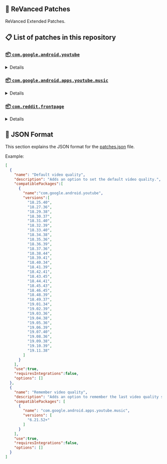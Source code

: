 ## 🧩 ReVanced Patches

ReVanced Extended Patches.

## 📋 List of patches in this repository

### [📦 `com.google.android.youtube`](https://play.google.com/store/apps/details?id=com.google.android.youtube)
<details>

| 💊 Patch | 📜 Description | 🏹 Target Version |
|:--------:|:--------------:|:-----------------:|
| `Add splash animation` | Adds old style splash animation. | 18.25.40 ~ 19.11.38 |
| `Alternative thumbnails` | Adds options to replace video thumbnails using the DeArrow API or image captures from the video. | 18.25.40 ~ 19.11.38 |
| `Ambient mode switch` | Adds an option to bypass the restrictions of ambient mode or disable it completely. | 18.25.40 ~ 19.11.38 |
| `Append time stamps information` | Adds an option to add the current video quality or playback speed in brackets next to the current time. | 18.25.40 ~ 19.11.38 |
| `Change player flyout panel toggles` | Adds an option to use text toggles instead of switch toggles within the additional settings menu. | 18.25.40 ~ 19.05.36 |
| `Change start page` | Adds an option to set which page the app opens in instead of the homepage. | 18.25.40 ~ 19.11.38 |
| `Custom branding heading` | Applies a custom heading in the top left corner within the app. | 18.25.40 ~ 19.11.38 |
| `Custom branding icon YouTube` | Change the YouTube launcher icon to the icon specified in options.json. | 18.25.40 ~ 19.11.38 |
| `Custom branding name YouTube` | Rename the YouTube app to the name specified in options.json. | 18.25.40 ~ 19.11.38 |
| `Custom double tap length` | Add 'double-tap to seek' value. | 18.25.40 ~ 19.11.38 |
| `Custom package name` | Changes the package name for the non-root build of YouTube and YouTube Music to the name specified in options.json. | all |
| `Custom playback speed` | Adds options to customize available playback speeds. | 18.25.40 ~ 19.11.38 |
| `Custom player overlay opacity` | Adds an option to change the opacity of the video player background when player controls are visible. | 18.25.40 ~ 19.11.38 |
| `Custom seekbar color` | Adds an option to customize seekbar colors in video players and video thumbnails. | 18.25.40 ~ 19.11.38 |
| `Default playback speed` | Adds an option to set the default playback speed. | 18.25.40 ~ 19.11.38 |
| `Default video quality` | Adds an option to set the default video quality. | 18.25.40 ~ 19.11.38 |
| `Disable HDR video` | Adds options to disable HDR video. | 18.25.40 ~ 19.11.38 |
| `Disable QUIC protocol` | Adds an option to disable CronetEngine's QUIC protocol. | 18.25.40 ~ 19.11.38 |
| `Disable auto captions` | Adds an option to disable captions from being automatically enabled. | 18.25.40 ~ 19.11.38 |
| `Disable haptic feedback` | Adds an option to disable haptic feedback when swiping the video player. | 18.25.40 ~ 19.11.38 |
| `Disable landscape mode` | Adds an option to disable landscape mode when entering fullscreen. | 18.25.40 ~ 19.11.38 |
| `Disable pip notification` | Disable pip notification when you first launch pip mode. | 18.25.40 ~ 19.11.38 |
| `Disable rolling number animations` | Adds an option to disable rolling number animations of video view count, user likes, and upload time. | 18.43.45 ~ 19.11.38 |
| `Disable shorts on startup` | Adds an option to disable the Shorts player from resuming on app startup when Shorts were last being watched. | 18.25.40 ~ 19.11.38 |
| `Disable speed overlay` | Adds an option to disable 'Play at 2x speed' when pressing and holding in the video player. | 18.36.39 ~ 19.11.38 |
| `Disable update screen` | Adds an option to disable the "Update your app" screen that appears when using an outdated client. | 18.25.40 ~ 19.11.38 |
| `Enable bottom player gestures` | Adds an option to enter fullscreen when swiping down below the video player. | 18.25.40 ~ 19.11.38 |
| `Enable compact controls overlay` | Adds an option to make the fullscreen controls compact. | 18.25.40 ~ 19.11.38 |
| `Enable debug logging` | Adds an option to enable debug logging. | 18.25.40 ~ 19.11.38 |
| `Enable external browser` | Adds an option to always open links in your browser instead of in the in-app-browser. | 18.25.40 ~ 19.11.38 |
| `Enable gradient loading screen` | Adds an option to enable gradient loading screen. | 18.25.40 ~ 19.11.38 |
| `Enable language switch` | Adds an option to enable or disable language switching toggle. | 18.25.40 ~ 19.11.38 |
| `Enable minimized playback` | Enables minimized and background playback. | 18.25.40 ~ 19.11.38 |
| `Enable new splash animation` | Adds an option to enable a new type of splash animation. | 18.25.40 ~ 19.11.38 |
| `Enable new thumbnail preview` | Adds an option to enables the new seekbar thumbnails preview. | 18.25.40 ~ 19.11.38 |
| `Enable old quality layout` | Adds an option to restore the old video quality menu with specific video resolution options. | 18.25.40 ~ 19.11.38 |
| `Enable open links directly` | Adds an option to skip over redirection URLs in external links. | 18.25.40 ~ 19.11.38 |
| `Enable seekbar tapping` | Adds an option to enable tap-to-seek on the seekbar of the video player. | 18.25.40 ~ 19.11.38 |
| `Enable song search` | Adds an option to enable song search in the voice search screen. | 18.30.37 ~ 19.11.38 |
| `Enable tablet mini player` | Adds an option to enable the tablet mini player layout. | 18.25.40 ~ 19.11.38 |
| `Enable tablet navigation bar` | Adds an option to enable the tablet navigation bar. | 18.25.40 ~ 19.11.38 |
| `Enable wide search bar` | Adds an option to replace the search icon with a wide search bar. This will hide the YouTube logo when active. | 18.25.40 ~ 19.11.38 |
| `Force fullscreen` | Adds an option to forcefully open videos in fullscreen. | 18.25.40 ~ 19.11.38 |
| `Force hide player buttons background` | Force to hide the dark background surrounding the video player controls. Exclude "Hide player buttons background". | 18.25.40 ~ 19.11.38 |
| `Force opus codec` | Adds an option to force the opus audio codec instead of the mp4a audio codec. | 18.25.40 ~ 19.11.38 |
| `Force video codec` | Adds an option to force the video codec. | 18.25.40 ~ 19.11.38 |
| `Header switch` | Add switch to change header. | 18.25.40 ~ 19.11.38 |
| `Hide account menu` | Adds the ability to hide account menu elements using a custom filter in the account menu and You tab. | 18.25.40 ~ 19.11.38 |
| `Hide animated button background` | Force to hide the background of the pause and play animated buttons in the Shorts player. | 18.25.40 ~ 19.11.38 |
| `Hide auto player popup panels` | Adds an option to hide panels (such as live chat) from opening automatically. | 18.25.40 ~ 19.11.38 |
| `Hide autoplay button` | Adds an option to hide the autoplay button in the video player. | 18.25.40 ~ 19.11.38 |
| `Hide autoplay preview` | Adds an option to hide the autoplay preview container when in fullscreen. | 18.25.40 ~ 19.11.38 |
| `Hide button container` | Adds options to hide action buttons below the video player. | 18.25.40 ~ 19.11.38 |
| `Hide captions button` | Adds an option to hide the captions button in the video player. | 18.25.40 ~ 19.11.38 |
| `Hide cast button` | Adds an option to hide the cast button. | 18.25.40 ~ 19.11.38 |
| `Hide category bar` | Adds an option to hide the category bar in feeds. | 18.25.40 ~ 19.11.38 |
| `Hide channel avatar section` | Adds an option to hide the channel avatar section of the subscription feed. | 18.25.40 ~ 19.11.38 |
| `Hide channel profile components` | Adds an option to hide channel profile components. | 18.25.40 ~ 19.11.38 |
| `Hide channel watermark` | Adds an option to hide creator's watermarks in the video player. | 18.25.40 ~ 19.11.38 |
| `Hide collapse button` | Adds an option to hide the collapse button in the video player. | 18.25.40 ~ 19.11.38 |
| `Hide comment component` | Adds options to hide components related to comments. | 18.25.40 ~ 19.11.38 |
| `Hide crowdfunding box` | Adds an option to hide the crowdfunding box between the player and video description. | 18.25.40 ~ 19.11.38 |
| `Hide description components` | Adds an option to hide description components. | 18.25.40 ~ 19.11.38 |
| `Hide double tap overlay filter` | Hides the double tap dark filter layer. | 18.25.40 ~ 19.11.38 |
| `Hide double tap to like animations` | Force to hide the like animations when double tap the screen in the Shorts player. | 18.25.40 ~ 19.11.38 |
| `Hide end screen cards` | Adds an option to hide suggested video cards at the end of the video in the video player. | 18.25.40 ~ 19.11.38 |
| `Hide end screen overlay` | Adds an option to hide the overlay in fullscreen when swiping up and at the end of videos. | 18.25.40 ~ 19.11.38 |
| `Hide feed flyout panel` | Adds the ability to hide feed flyout panel components using a custom filter. | 18.25.40 ~ 19.11.38 |
| `Hide filmstrip overlay` | Adds an option to hide filmstrip overlay in the video player. | 18.25.40 ~ 19.11.38 |
| `Hide floating microphone` | Adds an option to hide the floating microphone button when searching. | 18.25.40 ~ 19.11.38 |
| `Hide fullscreen button` | Force to hide fullscreen button in player bottom UI container. | 18.25.40 ~ 19.11.38 |
| `Hide fullscreen panels` | Adds an option to hide panels such as live chat when in fullscreen. | 18.25.40 ~ 19.11.38 |
| `Hide general ads` | Adds options to hide general ads. | 18.25.40 ~ 19.11.38 |
| `Hide handle` | Adds options to hide the handle in the account switcher and You tab. | 18.25.40 ~ 19.11.38 |
| `Hide info cards` | Adds an option to hide info-cards in the video player. | 18.25.40 ~ 19.11.38 |
| `Hide latest videos button` | Adds options to hide latest videos button in home feed. | 18.25.40 ~ 19.11.38 |
| `Hide layout components` | Adds options to hide general layout components. | 18.25.40 ~ 19.11.38 |
| `Hide load more button` | Adds an option to hide the button under videos that loads similar videos. | 18.25.40 ~ 19.11.38 |
| `Hide mix playlists` | Adds an option to hide mix playlists in feed. | 18.25.40 ~ 19.11.38 |
| `Hide music button` | Adds an option to hide the YouTube Music button in the video player. | 18.25.40 ~ 19.11.38 |
| `Hide navigation buttons` | Adds options to hide and change navigation buttons (such as the Shorts button). | 18.25.40 ~ 19.11.38 |
| `Hide navigation label` | Adds an option to hide navigation bar labels. | 18.25.40 ~ 19.11.38 |
| `Hide player buttons background` | Adds an option to hide player buttons background. Exclude "Force hide player buttons background". | 18.25.40 ~ 19.11.38 |
| `Hide player chapters` | Force to hide chapters in player bottom UI container. | 18.25.40 ~ 19.11.38 |
| `Hide player flyout panel` | Adds options to hide player flyout panel components. | 18.25.40 ~ 19.11.38 |
| `Hide previous next button` | Adds an option to hide the previous and next buttons in the video player. | 18.25.40 ~ 19.11.38 |
| `Hide search term thumbnail` | Adds an option to hide thumbnails in the search term history. | 18.25.40 ~ 19.11.38 |
| `Hide seek message` | Adds an option to hide the 'Slide left or right to seek' or 'Release to cancel' message container in the video player. | 18.39.41 ~ 19.11.38 |
| `Hide seekbar` | Adds an option to hide the seekbar in video player and video thumbnails. | 18.25.40 ~ 19.11.38 |
| `Hide shorts components` | Adds options to hide components related to YouTube Shorts. | 18.25.40 ~ 19.11.38 |
| `Hide snack bar` | Adds an option to hide the snack bar action popup. | 18.25.40 ~ 19.11.38 |
| `Hide suggested actions` | Adds an option to hide the suggested actions bar inside the player. | 18.25.40 ~ 19.11.38 |
| `Hide suggested video overlay` | Adds an option to hide the suggested video overlay at the end of videos. | 18.25.40 ~ 19.11.38 |
| `Hide suggestions shelf` | Adds an option to hide the suggestions shelf in feed. | 18.25.40 ~ 19.11.38 |
| `Hide time stamp` | Adds an option to hide the timestamp in the bottom left of the video player. | 18.25.40 ~ 19.11.38 |
| `Hide toolbar button` | Adds an option to hide the button in the toolbar. | 18.25.40 ~ 19.11.38 |
| `Hide tooltip content` | Hides the tooltip box that appears on first install. | 18.25.40 ~ 19.11.38 |
| `Hide trending searches` | Adds an option to hide trending searches in the search bar. | 18.25.40 ~ 19.11.38 |
| `Hide video ads` | Adds an option to hide ads in the video player. | 18.25.40 ~ 19.11.38 |
| `Hide voice search button` | Force to hide voice search button in search bar. | 18.25.40 ~ 19.11.38 |
| `Keep landscape mode` | Adds an option to keep landscape mode when turning the screen off and on in fullscreen. | 18.42.41 ~ 19.11.38 |
| `Layout switch` | Adds an option to trick dpi to use tablet or phone layout. | 18.25.40 ~ 19.11.38 |
| `MaterialYou` | Enables MaterialYou theme for Android 12+ | 18.25.40 ~ 19.11.38 |
| `MicroG support` | Allows ReVanced Extended to run without root and under a different package name with MicroG. | 18.25.40 ~ 19.11.38 |
| `Overlay buttons` | Adds an option to display overlay buttons in the video player. | 18.25.40 ~ 19.11.38 |
| `Quick actions components` | Adds options to hide and customize components below the seekbar in fullscreen. | 18.25.40 ~ 19.11.38 |
| `Remove viewer discretion dialog` | Adds an option to remove the dialog that appears when opening a video that has been age-restricted by accepting it automatically. This does not bypass the age restriction. | 18.25.40 ~ 19.11.38 |
| `Return YouTube Dislike` | Shows the dislike count of videos using the Return YouTube Dislike API. | 18.25.40 ~ 19.11.38 |
| `Sanitize sharing links` | Adds an option to remove tracking query parameters from URLs when sharing links. | 18.25.40 ~ 19.11.38 |
| `Settings` | Applies mandatory patches to implement ReVanced Extended settings into the application. | 18.25.40 ~ 19.11.38 |
| `Shorts overlay buttons` | Apply the new icons to the action buttons of the Shorts player. | 18.25.40 ~ 19.11.38 |
| `SponsorBlock` | Integrates SponsorBlock which allows skipping video segments such as sponsored content. | 18.25.40 ~ 19.11.38 |
| `Spoof app version` | Adds options to spoof the YouTube client version. This can be used to restore old UI elements and features. | 18.25.40 ~ 19.11.38 |
| `Spoof device dimensions` | Adds an option to spoof the device dimensions which unlocks higher video qualities if they aren't available on the device. | 18.25.40 ~ 19.11.38 |
| `Spoof player parameters` | Adds options to spoof player parameters to prevent playback issues. | 18.25.40 ~ 19.11.38 |
| `Swipe controls` | Adds options to enable and configure volume and brightness swipe controls. | 18.25.40 ~ 19.11.38 |
| `Theme` | Change the app's theme to the values specified in options.json. | 18.25.40 ~ 19.11.38 |
| `Translations` | Add Crowdin translations for YouTube. | 18.25.40 ~ 19.11.38 |
| `Visual preferences icons` | Adds icons to specific preferences in the settings. | all |
</details>

### [📦 `com.google.android.apps.youtube.music`](https://play.google.com/store/apps/details?id=com.google.android.apps.youtube.music)
<details>

| 💊 Patch | 📜 Description | 🏹 Target Version |
|:--------:|:--------------:|:-----------------:|
| `Amoled` | Applies a pure black theme to some components. | 6.21.52+ |
| `Background play` | Enables playing music in the background. | 6.21.52+ |
| `Bitrate default value` | Sets the audio quality to "Always High" when you first install the app. | 6.21.52+ |
| `Certificate spoof` | Enables YouTube Music to work with Android Auto by spoofing the YouTube Music certificate. | 6.21.52+ |
| `Change start page` | Adds an option to set which page the app opens in instead of the homepage. | 6.21.52+ |
| `Custom branding icon YouTube Music` | Changes the YouTube Music app icon to the icon specified in options.json. | 6.21.52+ |
| `Custom branding name YouTube Music` | Renames the YouTube Music app to the name specified in options.json. | 6.21.52+ |
| `Custom package name` | Changes the package name for the non-root build of YouTube and YouTube Music to the name specified in options.json. | 6.21.52+ |
| `Custom playback speed` | Adds an option to customize available playback speeds. | 6.21.52+ |
| `Disable auto captions` | Adds an option to disable captions from being automatically enabled. | 6.21.52+ |
| `Disable overlay filter` | Removes the dark overlay when comment, share, save to playlist, and flyout panels are open. | 6.21.52+ |
| `Enable black navigation bar` | Adds an option to set the navigation bar color to black. | 6.21.52+ |
| `Enable color match player` | Adds an option to match the color of the miniplayer to the fullscreen player. Deprecated on YT Music 6.34.51+. | 6.21.52 ~ 6.33.52 |
| `Enable compact dialog` | Adds an option to enable the compact flyout menu on phones. | 6.21.52+ |
| `Enable custom filter` | Adds a custom filter which can be used to hide layout components. | 6.21.52+ |
| `Enable debug logging` | Adds an option to enable debug logging. | 6.21.52+ |
| `Enable force minimized player` | Adds an option to keep the miniplayer minimized even when another track is played. | 6.21.52+ |
| `Enable landscape mode` | Adds an option to enable landscape mode when rotating the screen on phones. | 6.21.52+ |
| `Enable minimized playback` | Enables playback in miniplayer for Kids music. | 6.21.52+ |
| `Enable old player background` | Adds an option to return the player background to the old style. Deprecated on YT Music 6.34.51+. | 6.21.52 ~ 6.33.52 |
| `Enable old player layout` | Adds an option to return the player layout to the old style. Deprecated on YT Music 6.31.55+. | 6.21.52 ~ 6.33.52 |
| `Enable old style library shelf` | Adds an option to return the library tab to the old style. | 6.21.52+ |
| `Enable old style miniplayer` | Adds an option to return the miniplayer to the old style. Deprecated in v6.42+. | 6.21.52+ |
| `Enable opus codec` | Adds an option use the opus audio codec instead of the mp4a audio codec. | 6.21.52+ |
| `Enable playback speed` | Adds an option to add a playback speed button to the flyout panel. | 6.21.52+ |
| `Enable zen mode` | Adds an option to change the player background to light grey to reduce eye strain. Deprecated on YT Music 6.34.51+. | 6.21.52 ~ 6.33.52 |
| `Exclusive audio playback` | Unlocks the option to play music without video. | 6.21.52+ |
| `Hide "New" button` | Adds an option to hide the "New" button in the library. | 6.21.52+ |
| `Hide account menu` | Adds the ability to hide account menu elements using a custom filter. | 6.21.52+ |
| `Hide action bar component` | Adds options to hide action bar components and replace the offline download button with an external download button. | 6.21.52+ |
| `Hide button shelf` | Adds an option to hide the button shelf from the homepage and explore tab. | 6.21.52+ |
| `Hide carousel shelf` | Adds an option to hide the carousel shelf from the homepage and explore tab. | 6.21.52+ |
| `Hide cast button` | Adds an option to hide the cast button. | 6.21.52+ |
| `Hide category bar` | Adds an option to hide the category bar. | 6.21.52+ |
| `Hide channel guidelines` | Adds an option to hide the channel guidelines at the top of the comments section. | 6.21.52+ |
| `Hide double tap overlay filter` | Removes the dark overlay when double-tapping to seek. | 6.21.52+ |
| `Hide emoji picker and time stamp` | Adds an option to hide the emoji picker and time stamp when typing comments. | 6.21.52+ |
| `Hide flyout panel` | Adds options to hide flyout panel components. | 6.21.52+ |
| `Hide fullscreen share button` | Adds an option to hide the share button in the fullscreen player. | 6.21.52+ |
| `Hide general ads` | Adds options to hide general ads. | 6.21.52+ |
| `Hide get premium` | Hides the "Get Music Premium" label from the account menu and settings. | 6.21.52+ |
| `Hide handle` | Adds an option to hide the handle in the account menu. | 6.21.52+ |
| `Hide history button` | Adds an option to hide the history button in the toolbar. | 6.21.52+ |
| `Hide navigation bar component` | Adds options to hide navigation bar components. | 6.21.52+ |
| `Hide player overlay filter` | Removes the dark overlay when single-tapping player. | 6.21.52+ |
| `Hide playlist cards` | Adds an option to hide playlist cards from the homepage. | 6.21.52+ |
| `Hide sample shelf` | Adds an option to hide the sample shelf from the homepage. | 6.21.52+ |
| `Hide tap to update button` | Adds an option to hide the tap to update button. | 6.21.52+ |
| `Hide taste builder` | Hides the "Tell us which artists you like" card from the homepage. | 6.21.52+ |
| `Hide terms container` | Adds an option to hide the terms of service container in the account menu. | 6.21.52+ |
| `Hide tooltip content` | Hides the tooltip box that appears when opening the app for the first time. | 6.21.52+ |
| `Hide voice search button` | Force to hide the voice search button in the search bar. | 6.21.52+ |
| `MicroG support` | Allows YouTube Music to run without root and under a different package name with MicroG. | 6.21.52+ |
| `Remember playback speed` | Adds an option to remember the last playback speed selected. | 6.21.52+ |
| `Remember repeat state` | Adds an option to remember the state of the repeat toggle. | 6.21.52+ |
| `Remember shuffle state` | Adds an option to remember the state of the shuffle toggle. | 6.21.52+ |
| `Remember video quality` | Adds an option to remember the last video quality selected. | 6.21.52+ |
| `Remove viewer discretion dialog` | Adds an option to remove the dialog that appears when opening a video that has been age-restricted by accepting it automatically. This does not bypass the age restriction. | 6.21.52+ |
| `Replace cast button` | Adds an option to replace the cast button in the player with the "Open music" button. | 6.21.52+ |
| `Replace dismiss queue` | Adds an option to replace "Dismiss queue" with "Watch on YouTube" in the flyout menu. | 6.21.52+ |
| `Return YouTube Dislike` | Adds an option to show the dislike count of songs using the Return YouTube Dislike API. | 6.21.52+ |
| `Sanitize sharing links` | Adds an option to remove tracking query parameters from URLs when sharing links. | 6.21.52+ |
| `Settings` | Adds ReVanced Extended settings to YouTube Music. | 6.21.52+ |
| `SponsorBlock` | Adds options to enable and configure SponsorBlock, which can skip undesired video segments such as non-music sections. | 6.21.52+ |
| `Spoof app version` | Adds options to spoof the YouTube Music client version. This can remove the radio mode restriction in Canadian regions or disable real-time lyrics. | 6.21.52+ |
| `Translations` | Adds Crowdin translations for YouTube Music. | 6.21.52+ |
</details>

### [📦 `com.reddit.frontpage`](https://play.google.com/store/apps/details?id=com.reddit.frontpage)
<details>

| 💊 Patch | 📜 Description | 🏹 Target Version |
|:--------:|:--------------:|:-----------------:|
| `Change package name` | Changes the package name for Reddit to the name specified in options.json. | all |
| `Custom branding name Reddit` | Renames the Reddit app to the name specified in options.json. | all |
| `Disable screenshot popup` | Adds an option to disable the popup that shows up when taking a screenshot. | all |
| `Hide ads` | Adds options to hide ads. | all |
| `Hide navigation buttons` | Adds options to hide buttons in the navigation bar. | all |
| `Hide recently visited shelf` | Adds an option to hide the recently visited shelf in the sidebar. | all |
| `Hide toolbar button` | Adds an option to hide the r/place or Reddit recap button in the toolbar. | all |
| `Open links directly` | Adds an option to skip over redirection URLs in external links. | all |
| `Open links externally` | Adds an option to always open links in your browser instead of in the in-app-browser. | all |
| `Premium icon` | Unlocks premium app icons. | all |
| `Remove subreddit dialog` | Adds options to remove the NSFW community warning and notifications suggestion dialogs by dismissing them automatically. | all |
| `Sanitize sharing links` | Adds an option to remove tracking query parameters from URLs when sharing links. | all |
| `Settings` | Adds ReVanced Extended settings to Reddit. | all |
</details>



## 📝 JSON Format

This section explains the JSON format for the [patches.json](patches.json) file.

Example:

```json
[
  {
    "name": "Default video quality",
    "description": "Adds an option to set the default video quality.",
    "compatiblePackages":[
      {
        "name":"com.google.android.youtube",
        "versions":[
          "18.25.40",
          "18.27.36",
          "18.29.38",
          "18.30.37",
          "18.31.40",
          "18.32.39",
          "18.33.40",
          "18.34.38",
          "18.35.36",
          "18.36.39",
          "18.37.36",
          "18.38.44",
          "18.39.41",
          "18.40.34",
          "18.41.39",
          "18.42.41",
          "18.43.45",
          "18.44.41",
          "18.45.43",
          "18.46.45",
          "18.48.39",
          "18.49.37",
          "19.01.34",
          "19.02.39",
          "19.03.36",
          "19.04.38",
          "19.05.36",
          "19.06.39",
          "19.07.40",
          "19.08.36",
          "19.09.38",
          "19.10.39",
          "19.11.38"
        ]
      }
    ],
    "use":true,
    "requiresIntegrations":false,
    "options": []
  },
  {
    "name": "Remember video quality",
    "description": "Adds an option to remember the last video quality selected.",
    "compatiblePackages": [
      {
        "name": "com.google.android.apps.youtube.music",
        "versions": [
          "6.21.52+"
        ]
      }
    ],
    "use":true,
    "requiresIntegrations":false,
    "options": []
  }
]
```